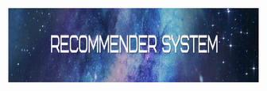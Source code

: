 <img src="https://github.com/ElizaLo/Recommender-System/blob/main/img/Recommender_System.png" width="1050" height="150">


